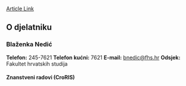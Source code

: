 [Article Link](https://www.fhs.hr/djelatnik/blazenka.nedic)

## O djelatniku
###  Blaženka Nedić 
**Telefon:**
245-7621
**Telefon kućni:**
7621
**E-mail:**
[bnedic@fhs.hr](javascript:startMail\('aoqrpvs@fuu.e'\);)
**Odsjek:**
Fakultet hrvatskih studija 
#### Znanstveni radovi (CroRIS)
